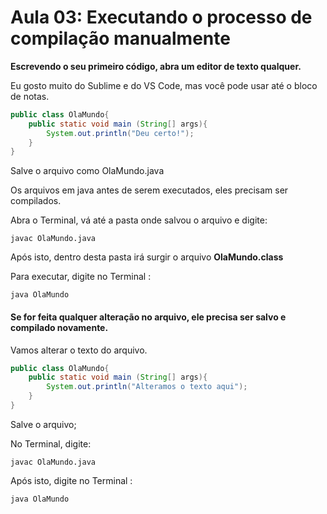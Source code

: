 # Aula 03: Executando o processo de compilação manualmente

**Escrevendo o seu primeiro código, abra um editor de texto qualquer.**

Eu gosto muito do Sublime e do VS Code, mas você pode usar até o bloco de notas.

```java
public class OlaMundo{
	public static void main (String[] args){
		System.out.println("Deu certo!");
	}
}
```

Salve o arquivo como OlaMundo.java

Os arquivos em java antes de serem executados, eles precisam ser compilados.

Abra o Terminal, vá até a pasta onde salvou o arquivo e digite:

```text
javac OlaMundo.java
```

Após isto, dentro desta pasta irá surgir o arquivo **OlaMundo.class**

Para executar, digite no Terminal : 

```text
java OlaMundo
```

#### Se for feita qualquer alteração no arquivo, ele precisa ser salvo e compilado novamente.

Vamos alterar o texto do arquivo.

```java
public class OlaMundo{
	public static void main (String[] args){
		System.out.println("Alteramos o texto aqui");
	}
}
```

Salve o arquivo;

No Terminal, digite:

```text
javac OlaMundo.java
```

Após isto, digite no Terminal : 

```text
java OlaMundo
```



